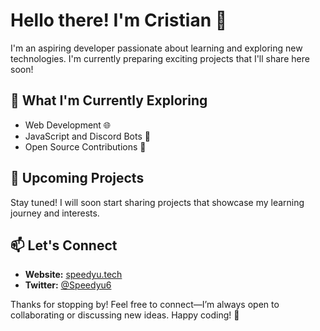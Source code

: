 # Hello there! I'm Cristian 👋

I'm an aspiring developer passionate about learning and exploring new technologies. I'm currently preparing exciting projects that I'll share here soon!

## 🌱 What I'm Currently Exploring
- Web Development 🌐
- JavaScript and Discord Bots 🤖
- Open Source Contributions 🌟

## 🚀 Upcoming Projects
Stay tuned! I will soon start sharing projects that showcase my learning journey and interests.

## 📫 Let's Connect
- **Website:** [speedyu.tech](https://speedyu.tech)
- **Twitter:** [@Speedyu6](https://twitter.com/Speedyu6)

Thanks for stopping by! Feel free to connect—I’m always open to collaborating or discussing new ideas. Happy coding! 🎉
